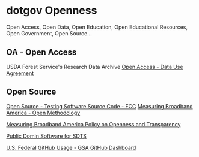 # dotgov Openness  

Open Access, Open Data, Open Education, Open Educational Resources, Open Government, Open Source...  


## OA - Open Access  
USDA Forest Service's Research Data Archive
[Open Access - Data Use Agreement](https://www.fs.usda.gov/rds/archive/DataUseInfo/Open)  

## Open Source  
[Open Source - Testing Software Source Code - FCC](https://www.fcc.gov/general/open-source-testing-software-source-code#block-menu-block-4)
[Measuring Broadband America - Open Methodology](https://www.fcc.gov/general/measuring-broadband-america-open-methodology#block-menu-block-4)

[Measuring Broadband America Policy on Openness and Transparency](https://www.fcc.gov/general/measuring-broadband-america-policy-openness-and-transparency#block-menu-block-4)


[Public Domin Software for SDTS](http://wayback.archive.org/web/20070221045046/http://mcmcweb.er.usgs.gov:80/sdts/public_domain.html)  

[U.S. Federal GitHub Usage - GSA GitHub Dashboard](http://gsa.github.io/github-federal-stats/)